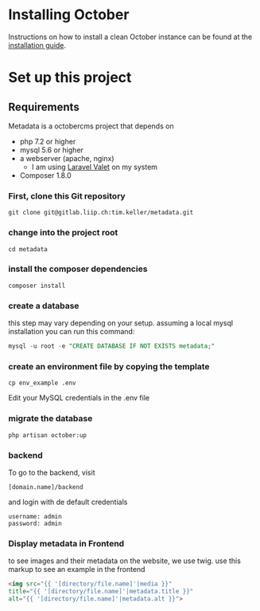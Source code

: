 # Installing October

Instructions on how to install a clean October instance can be found at the [installation guide](https://octobercms.com/docs/setup/installation).

# Set up this project

## Requirements

Metadata is a octobercms project that depends on

- php 7.2 or higher
- mysql 5.6 or higher
- a webserver (apache, nginx)
  - I am using [Laravel Valet](https://laravel.com/docs/5.7/valet) on my system
- Composer 1.8.0


### First, clone this Git repository

```
git clone git@gitlab.liip.ch:tim.keller/metadata.git
```

### change into the project root

```
cd metadata
```

### install the composer dependencies

```
composer install
```
### create a database
this step may vary depending on your setup. assuming a local mysql installation you can run this command:

```sql
mysql -u root -e "CREATE DATABASE IF NOT EXISTS metadata;"
```

### create an environment file by copying the template

```
cp env_example .env
```
Edit your MySQL credentials in the .env file

### migrate the database

```
php artisan october:up
```

### backend
To go to the backend, visit

```
[domain.name]/backend
```

and login with de default credentials
```
username: admin
password: admin
```

### Display metadata in Frontend
to see images and their metadata on the website, we use twig.
use this markup to see an example in the frontend

```html
<img src="{{ '[directory/file.name]'|media }}" 
title="{{ '[directory/file.name]'|metadata.title }}" 
alt="{{ '[directory/file.name]'|metadata.alt }}">
```